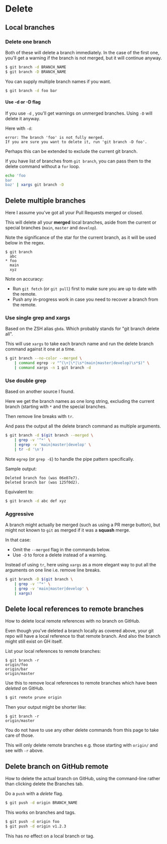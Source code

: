# Delete


## Local branches

### Delete one branch

Both of these will delete a branch immediately. In the case of the first one, you'll get a warning if the branch is not merged, but it will continue anyway.

```sh
$ git branch -d BRANCH_NAME
$ git branch -D BRANCH_NAME
```

You can supply multiple branch names if you want.

```sh
$ git branch -d foo bar
```

#### Use -d or -D flag

If you use `-d` , you'll get warnings on unmerged branches. Using `-D` will delete it anyway.

Here with `-d`:

```
error: The branch 'foo' is not fully merged.
If you are sure you want to delete it, run 'git branch -D foo'.
```

Perhaps this can be extended to exclude the current git branch.

If you have list of branches from `git branch`, you can pass them to the delete command without a `for` loop.

```sh
echo 'foo
bar
baz' | xargs git branch -D
```


## Delete multiple branches

Here I assume you've got all your Pull Requests merged or closed.
    
This will delete all your **merged** local branches, aside from the current or special branches (`main`, `master` and `develop`).
        
Note the significance of the star for the current branch, as it will be used below in the regex.

```console
$ git branch
  abc
* foo
  main
  xyz
```

Note on accuracy:

- Run `git fetch` (or `git pull`) first to make sure you are up to date with the remote.
- Push any in-progress work in case you need to recover a branch from the remote.
    
### Use single grep and xargs
    
Based on the ZSH alias `gbda`. Which probably stands for "git branch delete all".

This will use `xargs` to take each branch name and run the delete branch command against it one at a time.
    
```sh
$ git branch --no-color --merged \
    | command egrep -v "^(\+|\*|\s*(main|master|develop)\s*$)" \
    | command xargs -n 1 git branch -d
```
    
### Use double grep
    
Based on another source I found.
    
Here we get the branch names as one long string, excluding the current branch (starting with `*` and the special branches.

Then remove line breaks with `tr`. 

And pass the output all the delete branch command as multiple arguments.
    
```sh
$ git branch -d $(git branch --merged \
    | grep -v '^*' \
    | egrep -v 'main|master|develop' \
    | tr -d '\n')
```

Note `egrep` (or `grep -E`) to handle the pipe pattern specifically.
    
Sample output:
    
``` 
Deleted branch foo (was 06e07e7).
Deleted branch bar (was 125f0d2).
```
    
Equivalent to:
    
```sh
$ git branch -d abc def xyz
```
   
### Aggressive

A branch might actually be merged (such as using a PR merge button), but might not known to `git` as merged if it was a **squash** merge. 

In that case:

- Omit the `--merged` flag in the commands below.
- Use `-D` to force a delete instead of a warning.

Instead of using `tr`, here using `xargs` as a more elegant way to put all the arguments on one line i.e. remove line breaks.

```sh
$ git branch -D $(git branch \
    | grep -v '^*' \
    | grep -v 'main|master|develop' \
    | xargs)
```
    

## Delete local references to remote branches

How to delete local remote references with no branch on GitHub.

Even though you've deleted a branch locally as covered above, your git repo will have a local reference to that remote branch. And also the branch might still exist on GH itself.

List your local references to remote branches:

```console
$ git branch -r
origin/foo
origin/bar
origin/master
```

Use this to remove local references to remote branches which have been _deleted_ on GitHub.

```sh
$ git remote prune origin
```

Then your output might be shorter like:

```console
$ git branch -r
origin/master
```

You do not have to use any other delete commands from this page to take care of those.

This will only delete remote branches e.g. those starting with `origin/` and see with `-r` above.


## Delete branch on GitHub remote

How to delete the actual branch on GitHub, using the command-line rather than clicking delete the Branches tab.

Do a `push` with a _delete_ flag.

```sh
$ git push -d origin BRANCH_NAME
```

This works on branches and tags.

```sh
$ git push -d origin foo
$ git push -d origin v1.2.3
```

This has _no_ effect on a local branch or tag.

